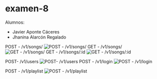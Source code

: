 # examen-8

Alumnos:
- Javier Aponte Cáceres
- Jhanina Alarcón Regalado

POST - /v1/songs/
![POST - /v1/songs/](https://i.imgur.com/qfxs2eH.png)
GET - /v1/songs/
![GET - /v1/songs/](https://i.imgur.com/XgZIxMX.png)
GET - /v1/songs/:id
![GET - /v1/songs/:id](https://i.imgur.com/aeo7lv5.png)

POST- /v1/users
![POST- /v1/users](https://i.imgur.com/pv1w2a0.png)
POST - /v1/login
![POST - /v1/login](https://i.imgur.com/XO0KZA3.png)

POST - /v1/playlist
![POST - /v1/playlist](https://i.imgur.com/ICs5vcw.png)
